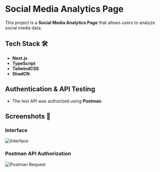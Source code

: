 # Social Media Analytics Page

This project is a **Social Media Analytics Page** that allows users to analyze social media data.

## Tech Stack 🛠️
- **Next.js**
- **TypeScript**
- **TailwindCSS**
- **ShadCN**

## Authentication & API Testing
- The test API was authorized using **Postman**.

## Screenshots 📸
### Interface
![Interface](public/Interface.png)

### Postman API Authorization
![Postman Request](public/postman_req.jpeg)

